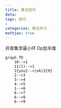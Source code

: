 ```yaml
---
title: 算法技巧
data: 
tags: 技巧
-
categories: 算法学习
mathjax: true
---
```

并查集求最小环
Dp加半维

``` mermaid
graph TD
    10-->1
    11(1)-->1
    1{you}-->|ok|2{9}
    2-->3
    3-->4
    4-->5
    1-->6
    6-->7
    6-->8
    6-->9
```
<!--stackedit_data:
eyJoaXN0b3J5IjpbNjM5ODQzNTE3LC0xNTkxNDEzMTAsLTIwMD
cxMTA1MzgsMTU1NjMxOTE4MF19
-->